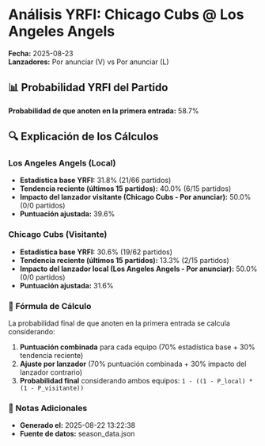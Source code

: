 # Análisis YRFI: Chicago Cubs @ Los Angeles Angels

**Fecha:** 2025-08-23  
**Lanzadores:** Por anunciar (V) vs Por anunciar (L)

## 📊 Probabilidad YRFI del Partido

**Probabilidad de que anoten en la primera entrada:** 58.7%

## 🔍 Explicación de los Cálculos

### Los Angeles Angels (Local)
- **Estadística base YRFI:** 31.8% (21/66 partidos)
- **Tendencia reciente (últimos 15 partidos):** 40.0% (6/15 partidos)
- **Impacto del lanzador visitante (Chicago Cubs - Por anunciar):** 50.0% (0/0 partidos)
- **Puntuación ajustada:** 39.6%

### Chicago Cubs (Visitante)
- **Estadística base YRFI:** 30.6% (19/62 partidos)
- **Tendencia reciente (últimos 15 partidos):** 13.3% (2/15 partidos)
- **Impacto del lanzador local (Los Angeles Angels - Por anunciar):** 50.0% (0/0 partidos)
- **Puntuación ajustada:** 31.6%

### 📝 Fórmula de Cálculo

La probabilidad final de que anoten en la primera entrada se calcula considerando:
1. **Puntuación combinada** para cada equipo (70% estadística base + 30% tendencia reciente)
2. **Ajuste por lanzador** (70% puntuación combinada + 30% impacto del lanzador contrario)
3. **Probabilidad final** considerando ambos equipos: `1 - ((1 - P_local) * (1 - P_visitante))`

### 📌 Notas Adicionales

- **Generado el:** 2025-08-22 13:22:38
- **Fuente de datos:** season_data.json
